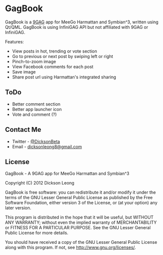 GagBook
==========

GagBook is a [9GAG](http://9gag.com) app for MeeGo Harmattan and Symbian^3, written using Qt/QML.
GagBook is using InfiniGAG API but not affiliated with 9GAG or InfiniGAG.

Features:
* View posts in hot, trending or vote section
* Go to previous or next post by swiping left or right
* Pinch-to-zoom image
* View Facebook comments for each post
* Save image
* Share post url using Harmattan's integrated sharing

ToDo
---------
* Better comment section
* Better app launcher icon
* Vote and comment (?)

Contact Me
---------
* Twitter - [@DicksonBeta](http://twitter.com/DicksonBeta)
* Email - dicksonleong8@gmail.com

License
---------

GagBook - A 9GAG app for MeeGo Harmattan and Symbian^3

Copyright (C) 2012 Dickson Leong

GagBook is free software: you can redistribute it and/or modify it
under the terms of the GNU Lesser General Public License as published
by the Free Software Foundation, either version 3 of the License, or
(at your option) any later version.

This program is distributed in the hope that it will be useful, but
WITHOUT ANY WARRANTY; without even the implied warranty of MERCHANTABILITY
or FITNESS FOR A PARTICULAR PURPOSE. See the GNU Lesser General Public
License for more details.

You should have received a copy of the GNU Lesser General Public License
along with this program. If not, see http://www.gnu.org/licenses/.

